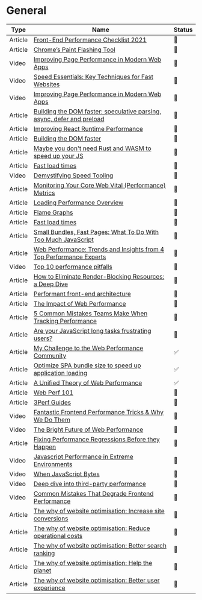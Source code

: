 # General

| Type    | Name                                                                                                                                                                             | Status             |
| ------- | -------------------------------------------------------------------------------------------------------------------------------------------------------------------------------- | ------------------ |
| Article | [Front-End Performance Checklist 2021](https://www.smashingmagazine.com/2021/01/front-end-performance-2021-free-pdf-checklist/)                                                  | :bookmark_tabs:    |
| Article | [Chrome’s Paint Flashing Tool](https://engineering.entelo.com/chromes-paint-flashing-tool-b5c880849635)                                                                          | :bookmark_tabs:    |
| Video   | [Improving Page Performance in Modern Web Apps](https://www.youtube.com/watch?v=p_8oR9GFRvQ)                                                                                     | :bookmark_tabs:    |
| Video   | [Speed Essentials: Key Techniques for Fast Websites](https://www.youtube.com/watch?v=reztLS3vomE)                                                                                | :movie_camera:     |
| Video   | [Improving Page Performance in Modern Web Apps](https://vimeo.com/254858694)                                                                                                     | :bookmark_tabs:    |
| Article | [Building the DOM faster: speculative parsing, async, defer and preload](https://hacks.mozilla.org/2017/09/building-the-dom-faster-speculative-parsing-async-defer-and-preload/) | :bookmark_tabs:    |
| Article | [Improving React Runtime Performance](https://medium.com/quintoandar-tech-blog/improving-react-runtime-performance-dec0a5a4ffda)                                                 | :bookmark_tabs:    |
| Article | [Building the DOM faster](https://hacks.mozilla.org/2017/09/building-the-dom-faster-speculative-parsing-async-defer-and-preload/)                                                | :bookmark_tabs:    |
| Article | [Maybe you don't need Rust and WASM to speed up your JS](https://mrale.ph/blog/2018/02/03/maybe-you-dont-need-rust-to-speed-up-your-js.html)                                     | :bookmark_tabs:    |
| Article | [Fast load times](https://web.dev/fast/)                                                                                                                                         | :bookmark_tabs:    |
| Video   | [Demystifying Speed Tooling](https://www.youtube.com/watch?v=mLjxXPHuIJo)                                                                                                        | :movie_camera:     |
| Article | [Monitoring Your Core Web Vital (Performance) Metrics](https://requestmetrics.com/web-performance/monitoring-core-web-vital)                                                     | :bookmark_tabs:    |
| Article | [Loading Performance Overview](https://developers.google.com/web/fundamentals/performance/get-started)                                                                           | :bookmark_tabs:    |
| Article | [Flame Graphs](https://www.brendangregg.com/flamegraphs.html)                                                                                                                    | :bookmark_tabs:    |
| Article | [Fast load times](https://web.dev/fast/)                                                                                                                                         | :bookmark_tabs:    |
| Article | [Small Bundles, Fast Pages: What To Do With Too Much JavaScript](https://calibreapp.com/blog/bundle-size-optimization)                                                           | :bookmark_tabs:    |
| Article | [Web Performance: Trends and Insights from 4 Top Performance Experts](https://cloudinary.com/products/media_optimizer/web-performance-guide)                                     | :bookmark_tabs:    |
| Video   | [Top 10 performance pitfalls](https://www.youtube.com/watch?v=Lh9q3h2khlc)                                                                                                       | :movie_camera:     |
| Article | [How to Eliminate Render-Blocking Resources: a Deep Dive](https://sia.codes/posts/render-blocking-resources/)                                                                    | :bookmark_tabs:    |
| Article | [Performant front-end architecture](https://www.debugbear.com/blog/performant-front-end-architecture)                                                                            | :bookmark_tabs:    |
| Article | [The Impact of Web Performance](https://simplified.dev/performance/impact-of-web-performance)                                                                                    | :bookmark_tabs:    |
| Article | [5 Common Mistakes Teams Make When Tracking Performance](https://calibreapp.com/blog/common-mistakes-in-tracking-speed)                                                          | :bookmark_tabs:    |
| Article | [Are your JavaScript long tasks frustrating users?](https://www.speedcurve.com/blog/javascript-long-tasks/)                                                                      | :bookmark_tabs:    |
| Article | [My Challenge to the Web Performance Community](https://philipwalton.com/articles/my-challenge-to-the-web-performance-community/)                                                | :white_check_mark: |
| Article | [Optimize SPA bundle size to speed up application loading](https://medium.com/miro-engineering/optimize-spa-bundle-size-to-speed-up-application-loading-c988cef57257)            | :white_check_mark: |
| Article | [A Unified Theory of Web Performance](https://calendar.perfplanet.com/2021/a-unified-theory-of-web-performance/)                                                                 | :white_check_mark: |
| Article | [Web Perf 101](https://3perf.com/talks/web-perf-101)                                                                                                                             | :bookmark_tabs:    |
| Article | [3Perf Guides](https://3perf.com/content)                                                                                                                                        | :bookmark_tabs:    |
| Video   | [Fantastic Frontend Performance Tricks & Why We Do Them](https://www.youtube.com/watch?v=pSCHN4oU2JQ&ab_channel=estellevw)                                                       | :movie_camera:     |
| Video   | [The Bright Future of Web Performance](https://www.youtube.com/watch?v=Jz3Fu1o356g&ab_channel=WebConferencesAmsterdam)                                                           | :movie_camera:     |
| Article | [Fixing Performance Regressions Before they Happen](https://netflixtechblog.com/fixing-performance-regressions-before-they-happen-eab2602b86fe)                                  | :bookmark_tabs:    |
| Video   | [Javascript Performance in Extreme Environments](https://www.youtube.com/watch?v=Mk-t189JSe0)                                                                                    | :movie_camera:     |
| Video   | [When JavaScript Bytes](https://www.youtube.com/watch?v=GvUGN0AIfDE)                                                                                                             | :movie_camera:     |
| Video   | [Deep dive into third-party performance](https://www.youtube.com/watch?v=uXv9JFvrnwo)                                                                                            | :movie_camera:     |
| Video   | [Common Mistakes That Degrade Frontend Performance](https://www.youtube.com/watch?v=uVrp_A7rj_I)                                                                                 | :movie_camera:     |
| Article | [The why of website optimisation: Increase site conversions](https://fershad.com/writing/website-optimisation-increase-conversions-engagement/)                                  | :bookmark_tabs:    |
| Article | [The why of website optimisation: Reduce operational costs](https://fershad.com/writing/website-optimisation-reduce-operational-costs/)                                          | :bookmark_tabs:    |
| Article | [The why of website optimisation: Better search ranking](https://fershad.com/writing/website-optimisation-improve-search-ranking/)                                               | :bookmark_tabs:    |
| Article | [The why of website optimisation: Help the planet](https://fershad.com/writing/website-optimisation-reduce-environmental-impact/)                                                | :bookmark_tabs:    |
| Article | [The why of website optimisation: Better user experience](https://fershad.com/writing/website-optimisation-better-user-experience/)                                              | :bookmark_tabs:    |
